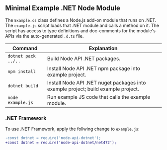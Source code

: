 
## Minimal Example .NET Node Module
The `Example.cs` class defines a Node.js add-on module that runs on .NET. The `example.js` script
loads that .NET module and calls a method on it. The script has access to type definitions and
doc-comments for the module's APIs via the auto-generated `.d.ts` file.

| Command                          | Explanation
|----------------------------------|--------------------------------------------------
| `dotnet pack ../..`              | Build Node API .NET packages.
| `npm install`                    | Install Node API .NET npm package into example project.
| `dotnet build`                   | Install Node API .NET nuget packages into example project; build example project.
| `node example.js`                | Run example JS code that calls the example module.

### .NET Framework
To use .NET Framework, apply the follwing change to `example.js`:
```diff
-const dotnet = require('node-api-dotnet');
+const dotnet = require('node-api-dotnet/net472');
```
